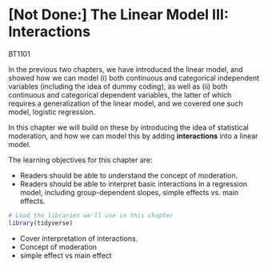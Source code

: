 # [Not Done:] The Linear Model III: Interactions

<span class="badge badge-bt"> BT1101 </span>

In the previous two chapters, we have introduced the linear model, and showed how we can model (i) both continuous and categorical independent variables (including the idea of dummy coding), as well as (ii) both continuous and categorical dependent variables, the latter of which requires a generalization of the linear model, and we covered one such model, logistic regression. 

In this chapter we will build on these by introducing the idea of statistical moderation, and how we can model this by adding **interactions** into a linear model.

The learning objectives for this chapter are:

- Readers should be able to understand the concept of moderation.
- Readers should be able to interpret basic interactions in a regression model, including group-dependent slopes, simple effects vs. main effects.






```r
# Load the libraries we'll use in this chapter
library(tidyverse)
```







- Cover interpretation of interactions. 
- Concept of moderation
- simple effect vs main effect

